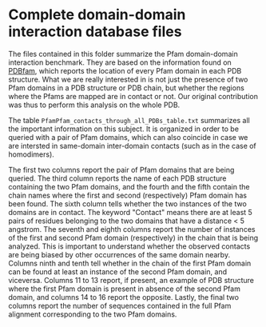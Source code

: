# Complete domain-domain interaction database files

The files contained in this folder summarize the Pfam domain-domain interaction
benchmark. They are based on the information found on [PDBfam][pdbfam], which reports
the location of every Pfam domain in each PDB structure.
What we are really interested in is not just the presence of two Pfam domains in a
PDB structure or PDB chain, but whether the regions where the Pfams are mapped are
in contact or not. Our original contribution was thus to perform this analysis on 
the whole PDB.

The table `PfamPfam_contacts_through_all_PDBs_table.txt` summarizes all the important
information on this subject.
It is organized in order to be queried with a pair of Pfam domains, which can also
coincide in case we are intersted in same-domain inter-domain contacts (such as in 
the case of homodimers).

The first two columns report the pair of Pfam domains that are being queried.
The third column reports the name of each PDB structure containing the two Pfam domains,
and the fourth and the fifth contain the chain names where the first and second (respectively)
Pfam domain has been found. 
The sixth column tells whether the two instances of the two domains are in contact. The
keyword "Contact" means there are at least 5 pairs of residues belonging to the two domains
that have a distance < 5 angstrom.
The seventh and eighth columns report the number of instances of the first and second
Pfam domain (respectively) in the chain that is being analyzed. This is important to
understand whether the observed contacts are being biased by other occurrences of the
same domain nearby. 
Columns ninth and tenth tell whether in the chain of the first Pfam domain can be found
at least an instance of the second Pfam domain, and viceversa.
Columns 11 to 13 report, if present, an example of PDB structure where the first Pfam
domain is present in absence of the second Pfam domain, and columns 14 to 16 report
the opposite.
Lastly, the final two columns report the number of sequences contained in the full Pfam
alignment corresponding to the two Pfam domains.

[pdbfam]: http://dunbrack2.fccc.edu/ProtCid/PDBfam/
